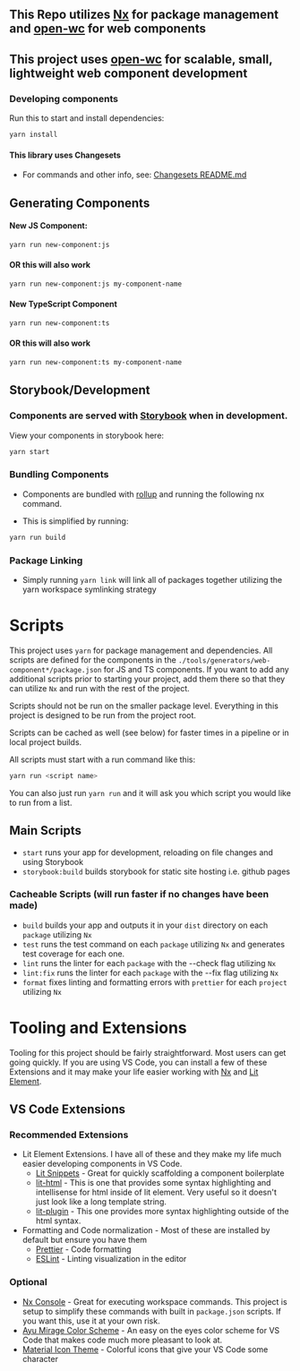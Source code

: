 ## This Repo utilizes [Nx](https://nx.dev) for package management and [open-wc](https://github.com/open-wc) for web components

## This project uses [open-wc](https://github.com/open-wc) for scalable, small, lightweight web component development

### Developing components

Run this to start and install dependencies:

```bash
yarn install
```

#### This library uses Changesets
* For commands and other info, see: [Changesets README.md](./.changeset/README.md)
## Generating Components
#### New JS Component:

```bash
yarn run new-component:js
```
#### OR this will also work
```bash
yarn run new-component:js my-component-name
```

#### New TypeScript Component
```bash
yarn run new-component:ts
```
#### OR this will also work
```bash
yarn run new-component:ts my-component-name
```

## Storybook/Development
### Components are served with [Storybook](https://storybook.js.org/docs/react/get-started/introduction) when in development.

View your components in storybook here:

```bash
yarn start
```

### Bundling Components

- Components are bundled with [rollup](https://github.com/rollup/rollup) and running the following nx command.

- This is simplified by running:

```bash
yarn run build
```

### Package Linking
- Simply running `yarn link` will link all of packages together utilizing the yarn workspace symlinking strategy

# Scripts

This project uses `yarn` for package management and dependencies. All scripts are defined for the components in the `./tools/generators/web-component*/package.json` for JS and TS components. If you want to add any additional scripts prior to starting your project, add them there so that they can utilize `Nx` and run with the rest of the project. 

Scripts should not be run on the smaller package level. Everything in this project is designed to be run from the project root. 

Scripts can be cached as well (see below) for faster times in a pipeline or in local project builds.

All scripts must start with a run command like this:
```bash
yarn run <script name>
```

You can also just run `yarn run` and it will ask you which script you would like to run from a list. 
## Main Scripts
- `start` runs your app for development, reloading on file changes and using Storybook
- `storybook:build` builds storybook for static site hosting i.e. github pages

### Cacheable Scripts (will run faster if no changes have been made)
- `build` builds your app and outputs it in your `dist` directory on each `package` utilizing `Nx`
- `test` runs the test command on each `package` utilizing `Nx` and generates test coverage for each one.
- `lint` runs the linter for each `package` with the --check flag utilizing `Nx`
- `lint:fix` runs the linter for each `package` with the --fix flag utilizing `Nx`
- `format` fixes linting and formatting errors with `prettier` for each `project` utilizing `Nx`
# Tooling and Extensions

Tooling for this project should be fairly straightforward. Most users can get going quickly. If you are using VS Code, you can install a few of these Extensions and it may make your life easier working with [Nx](https://nx.dev) and [Lit Element](https://lit.dev).

## VS Code Extensions

### Recommended Extensions
* Lit Element Extensions. I have all of these and they make my life much easier developing components in VS Code.
  * [Lit Snippets](https://marketplace.visualstudio.com/items?itemName=lit.lit-snippets) - Great for quickly scaffolding a component boilerplate
  * [lit-html](https://marketplace.visualstudio.com/items?itemName=bierner.lit-html) - This is one that provides some syntax highlighting and intellisense for html inside of lit element. Very useful so it doesn't just look like a long template string. 
  * [lit-plugin](https://marketplace.visualstudio.com/items?itemName=runem.lit-plugin) - This one provides more syntax highlighting outside of the html syntax.
* Formatting and Code normalization - Most of these are installed by default but ensure you have them
  * [Prettier](https://marketplace.visualstudio.com/items?itemName=esbenp.prettier-vscode) - Code formatting
  * [ESLint](https://marketplace.visualstudio.com/items?itemName=dbaeumer.vscode-eslint) - Linting visualization in the editor
### Optional
* [Nx Console](https://marketplace.visualstudio.com/items?itemName=nrwl.angular-console) - Great for executing workspace commands. This project is setup to simplify these commands with built in `package.json` scripts. If you want this, use it at your own risk. 
* [Ayu Mirage Color Scheme](https://marketplace.visualstudio.com/items?itemName=teabyii.ayu) - An easy on the eyes color scheme for VS Code that makes code much more pleasant to look at.
* [Material Icon Theme](https://marketplace.visualstudio.com/items?itemName=PKief.material-icon-theme) - Colorful icons that give your VS Code some character
